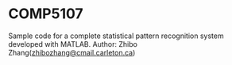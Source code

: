 # COMP5107
Sample code for a complete statistical pattern recognition system developed with MATLAB.
Author: Zhibo Zhang(zhibozhang@cmail.carleton.ca)
